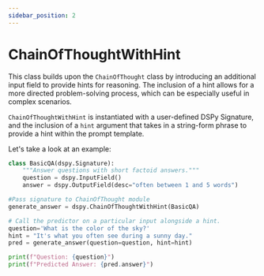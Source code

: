 ```yaml
---
sidebar_position: 2
---
```


# ChainOfThoughtWithHint

This class builds upon the `ChainOfThought` class by introducing an additional input field to provide hints for reasoning. The inclusion of a hint allows for a more directed problem-solving process, which can be especially useful in complex scenarios.


`ChainOfThoughtWithHint` is instantiated with a user-defined DSPy Signature, and the inclusion of a `hint` argument that takes in a string-form phrase to provide a hint within the prompt template.

Let's take a look at an example:

```python
class BasicQA(dspy.Signature):
    """Answer questions with short factoid answers."""
    question = dspy.InputField()
    answer = dspy.OutputField(desc="often between 1 and 5 words")

#Pass signature to ChainOfThought module
generate_answer = dspy.ChainOfThoughtWithHint(BasicQA)

# Call the predictor on a particular input alongside a hint.
question='What is the color of the sky?'
hint = "It's what you often see during a sunny day."
pred = generate_answer(question=question, hint=hint)

print(f"Question: {question}")
print(f"Predicted Answer: {pred.answer}")
```